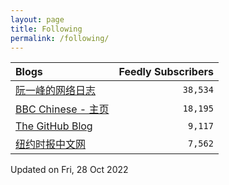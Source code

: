 ```yaml
---
layout: page
title: Following
permalink: /following/
---
```

| Blogs | Feedly Subscribers |
|:--- | ---:|
| [阮一峰的网络日志](http://www.ruanyifeng.com/blog/) | <code>38,534</code> |
| [BBC Chinese - 主页](http://www.bbcchinese.com) | <code>18,195</code> |
| [The GitHub Blog](https://github.blog/) | <code>9,117</code> |
| [纽约时报中文网](https://cn.nytimes.com) | <code>7,562</code> |

Updated on Fri, 28 Oct 2022
